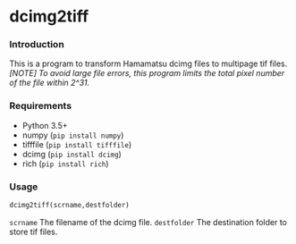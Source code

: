 # dcimg2tiff
### Introduction
This is a program to transform Hamamatsu dcimg files to multipage tif files.\
<i>\[NOTE\] To avoid large file errors, this program limits the total pixel number of the file within 2^31.</i>
### Requirements
- Python 3.5+
- numpy (```pip install numpy```)
- tifffile (```pip install tifffile```)
- dcimg (```pip install dcimg```)
- rich (```pip install rich```)
### Usage
```python
dcimg2tiff(scrname,destfolder)
```

`scrname` The filename of the dcimg file.
`destfolder` The destination folder to store tif files.
